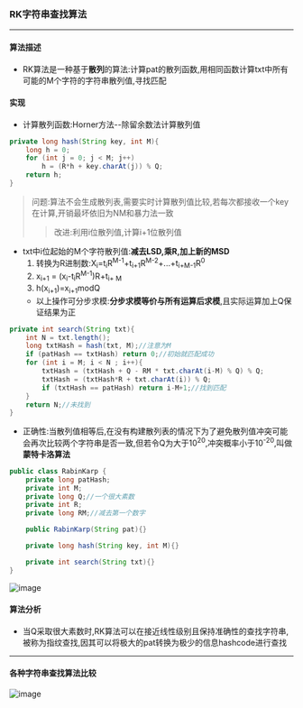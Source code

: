 ### RK字符串查找算法
---

#### 算法描述
+ RK算法是一种基于**散列**的算法:计算pat的散列函数,用相同函数计算txt中所有可能的M个字符的字符串散列值,寻找匹配

#### 实现
+ 计算散列函数:Horner方法--除留余数法计算散列值
```Java
private long hash(String key, int M){
    long h = 0;
    for (int j = 0; j < M; j++)
        h = (R*h + key.charAt(j)) % Q;
    return h;
}
```
> 问题:算法不会生成散列表,需要实时计算散列值比较,若每次都接收一个key在计算,开销最坏依旧为NM和暴力法一致
>> 改进:利用i位散列值,计算i+1位散列值
+ txt中i位起始的M个字符散列值:**减去LSD,乘R,加上新的MSD**
    1. 转换为R进制数:X<sub>i</sub>=t<sub>i</sub>R<sup>M-1</sup>+t<sub>i+1</sub>R<sup>M-2</sup>+...+t<sub>i+M-1</sub>R<sup>0</sup>
    2. x<sub>i+1</sub> = (x<sub>i</sub>-t<sub>i</sub>R<sup>M-1</sup>)R+t<sub>i+
    M</sub>
    3. h(x<sub>i+1</sub>)=x<sub>i+1</sub>modQ
    + 以上操作可分步求模:**分步求模等价与所有运算后求模**,且实际运算加上Q保证结果为正
```Java
private int search(String txt){
    int N = txt.length();
    long txtHash = hash(txt, M);//注意为M
    if (patHash == txtHash) return 0;//初始就匹配成功
    for (int i = M; i < N ; i++){
        txtHash = (txtHash + Q - RM * txt.charAt(i-M) % Q) % Q;
        txtHash = (txtHash*R + txt.charAt(i)) % Q;
        if (txtHash == patHash) return i-M+1;//找到匹配
    }
    return N;//未找到
}
```

+ 正确性:当散列值相等后,在没有构建散列表的情况下为了避免散列值冲突可能会再次比较两个字符串是否一致,但若令Q为大于10<sup>20</sup>,冲突概率小于10<sup>-20</sup>,叫做**蒙特卡洛算法**
```Java
public class RabinKarp {
    private long patHash;
    private int M;
    private long Q;//一个很大素数
    private int R;
    private long RM;//减去第一个数字

    public RabinKarp(String pat){}

    private long hash(String key, int M){}

    private int search(String txt){}
}
```

![image](https://github.com/NepJNQ/algs4Note/raw/master/5-String/RK.png)

#### 算法分析
+ 当Q采取很大素数时,RK算法可以在接近线性级别且保持准确性的查找字符串,被称为指纹查找,因其可以将极大的pat转换为极少的信息hashcode进行查找
---

#### 各种字符串查找算法比较

![image](https://github.com/NepJNQ/algs4Note/raw/master/5-String/subGet.png)
